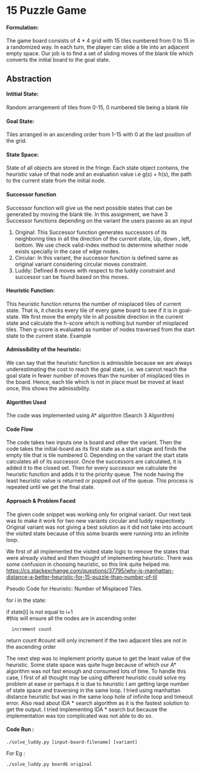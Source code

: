 # 15 Puzzle Game

#### Formulation:
The game board consists of 4 * 4 grid with 15 tiles numbered from 0
to 15 in a randomized way. In each turn, the player can slide a tile into an adjacent empty space. Our job is to find a set of sliding moves of the blank tile which converts the initial board to the goal state.

## Abstraction

#### Intitial State:
Random arrangement of tiles from 0-15, 0 numbered tile being a blank tile

#### Goal State:
Tiles arranged in an ascending order from 1-15  with 0 at the last position of the grid.

#### State Space:
State of all objects are stored in the fringe. Each state object contains, the heuristic value of that node and an evaluation value i.e g(s) + h(s),  the path to the current state from the initial node.

#### Successor function
Successor function will give us the next possible states that can be generated by moving the blank tile. In this assignment, we have 3 Successor functions depending on the variant the users passes as an input
  1. Original: This Successor function generates successors of its neighboring tiles in all the direction of the current state, Up, down , left, bottom. We use check valid-index method to determine whether node exists specially in the case of edge nodes.
  2. Circular: In this variant, the successor function is defined same as original variant considering circular moves constraint.
  3. Luddy: Defined 8 moves with respect to the luddy constraint and successor can be found based on this moves.

#### Heuristic Function:
This heuristic function returns the number of misplaced tiles of current state. That is, it checks every tile of every game board to see if it is in goal-state. We first move the empty tile in all possible direction in the current state and calculate the h-score which is nothing but number of misplaced tiles. Then g-score is evaluated as number of nodes traversed from the start state to the current state. Example

#### Admissibility of the heuristic:
 We can say that the heuristic function is admissible because we are always underestimating the cost to reach the goal state, i.e. we cannot reach the goal state in fewer number of moves than the number of misplaced tiles in the board. Hence, each tile which is not in place must be moved at least once, this shows the admissibility.

#### Algorithm Used
The code was implemented using A* algorithm (Search 3 Algorithm)

#### Code Flow
The code takes two inputs one is board and other the variant. Then the code takes the initial-board as its first state as a start stage and finds the empty tile that is tile numbered 0. Depending on the variant the start state calculates all of its successor. Once the successors are calculated, it is added it to the closed set. Then for every successor we calculate the heuristic function and adds it to the priority queue. The node having the least heuristic value is returned or popped out of the queue. This process is repeated until we get the final state.

#### Approach & Problem Faced

The given code snippet was working only for original variant. Our next task was to make it work for two new variants circular and luddy respectively. Original variant was not giving a best solution as it did not take into account the visited state because of this some boards were running into an infinite loop.

We first of all implemented the visited state logic to remove the states that were already visited and then thought of implementing heuristic. There was some confusion in choosing heuristic, so this link quite helped me. https://cs.stackexchange.com/questions/37795/why-is-manhattan-distance-a-better-heuristic-for-15-puzzle-than-number-of-til

Pseudo Code for Heuristic: Number of Misplaced Tiles.

  for i in the state:

  if state[i] is not equal to i+1  
  #this will ensure all the nodes are in ascending order

      increment count
  return count
  #count will only increment if the two adjacent tiles are not in the ascending order

The next step was to implement priority queue to get the least value of the heuristic. Some state space was quite huge because of which our A* algorithm was not fast enough and consumed lots of time. To handle this case, I first of all thought may be using different heuristic could solve my problem at ease or perhaps it is due to heuristic I am getting large number of state space and traversing in the same loop. I tried using manhattan distance heuristic but was in the same loop hole of infinite loop and timeout error. Also read about IDA * search algorithm as it is the fastest solution to get the output. I tried implementing IDA * search but because the implementation was too complicated was not able to do so.

#### Code Run :
```
./solve_luddy.py [input-board-filename] [variant]

```

For Eg :

```
./solve_luddy.py board6 original

```
